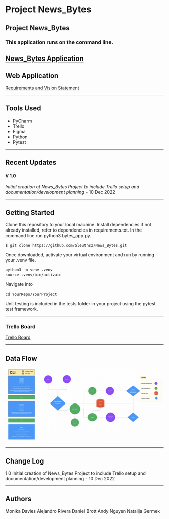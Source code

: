 # Project News_Bytes
 
## Project News_Bytes

### This application runs on the command line. 

[News_Bytes Application](/news/bytes_app.py)
---
## Web Application

[Requirements and Vision Statement](/Documentation/requirements.md)

---

## Tools Used

- PyCharm
- Trello
- Figma
- Python
- Pytest

---

## Recent Updates

#### V 1.0
*Initial creation of News_Bytes Project to include Trello setup and documentation/development planning* - 10 Dec 2022

---

## Getting Started

Clone this repository to your local machine.
Install dependencies if not already installed, refer to dependencies in requirements.txt.
In the command line run python3 bytes_app.py.

```
$ git clone https://github.com/Sleuthsz/News_Bytes.git
```
Once downloaded, activate your virtual environment and run by running your .venv file.

```
python3 -m venv .venv
source .venv/bin/activate
```
Navigate into 
```
cd YourRepo/YourProject

```
Unit testing is included in the tests folder in your project using the pytest test framework.

---

### Trello Board

[Trello Board](https://trello.com/b/mzyzdVX4/newsbytes)

---
## Data Flow

![Wireframe and Domain Model](img/wireframe&domain_model.png)

---

## Change Log

1.0 Initial creation of News_Bytes Project to include Trello setup and documentation/development planning - 10 Dec 2022

---

## Authors

Monika Davies
Alejandro Rivera
Daniel Brott
Andy Nguyen
Natalija Germek
